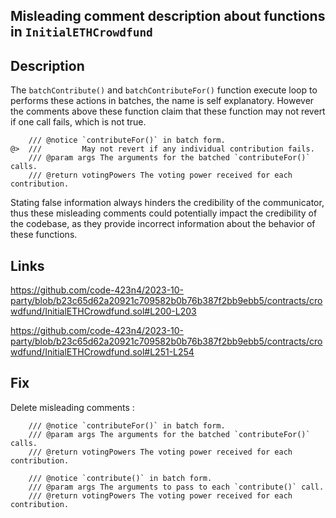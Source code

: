 ## Misleading comment description about functions in `InitialETHCrowdfund`
## Description
The `batchContribute()` and `batchContributeFor()` function execute loop to performs these actions in batches, the name is self explanatory. However the comments above these function claim that these function may not revert if one call fails, which is not true. 

```
    /// @notice `contributeFor()` in batch form.
@>  ///         May not revert if any individual contribution fails. 
    /// @param args The arguments for the batched `contributeFor()` calls. 
    /// @return votingPowers The voting power received for each contribution.
```
Stating false information always hinders the credibility of the communicator, thus these misleading comments could potentially impact the credibility of the codebase, as they provide incorrect information about the behavior of these functions.



## Links

https://github.com/code-423n4/2023-10-party/blob/b23c65d62a20921c709582b0b76b387f2bb9ebb5/contracts/crowdfund/InitialETHCrowdfund.sol#L200-L203

https://github.com/code-423n4/2023-10-party/blob/b23c65d62a20921c709582b0b76b387f2bb9ebb5/contracts/crowdfund/InitialETHCrowdfund.sol#L251-L254

## Fix
Delete misleading comments :

```
    /// @notice `contributeFor()` in batch form.
    /// @param args The arguments for the batched `contributeFor()` calls. 
    /// @return votingPowers The voting power received for each contribution.
```

```
    /// @notice `contribute()` in batch form.
    /// @param args The arguments to pass to each `contribute()` call.
    /// @return votingPowers The voting power received for each contribution.
```